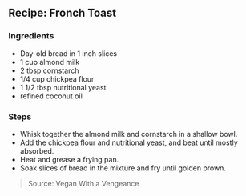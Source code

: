 ## Recipe: Fronch Toast



### Ingredients
 - Day-old bread in 1 inch slices
 - 1 cup almond milk
 - 2 tbsp cornstarch
 - 1/4 cup chickpea flour
 - 1 1/2 tbsp nutritional yeast
 - refined coconut oil

### Steps
 - Whisk together the almond milk and cornstarch in a shallow bowl.
 - Add the chickpea flour and nutritional yeast, and beat until mostly absorbed.
 - Heat and grease a frying pan.
 - Soak slices of bread in the mixture and fry until golden brown.

> Source: Vegan With a Vengeance
